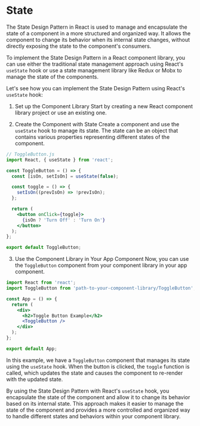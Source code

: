 # State

The State Design Pattern in React is used to manage and encapsulate the state of a component in a more structured and organized way. It allows the component to change its behavior when its internal state changes, without directly exposing the state to the component's consumers.

To implement the State Design Pattern in a React component library, you can use either the traditional state management approach using React's `useState` hook or use a state management library like Redux or Mobx to manage the state of the components.

Let's see how you can implement the State Design Pattern using React's `useState` hook:

1. Set up the Component Library
Start by creating a new React component library project or use an existing one.

2. Create the Component with State
Create a component and use the `useState` hook to manage its state. The state can be an object that contains various properties representing different states of the component.

```jsx
// ToggleButton.js
import React, { useState } from 'react';

const ToggleButton = () => {
  const [isOn, setIsOn] = useState(false);

  const toggle = () => {
    setIsOn((prevIsOn) => !prevIsOn);
  };

  return (
    <button onClick={toggle}>
      {isOn ? 'Turn Off' : 'Turn On'}
    </button>
  );
};

export default ToggleButton;
```

3. Use the Component Library in Your App Component
Now, you can use the `ToggleButton` component from your component library in your app component.

```jsx
import React from 'react';
import ToggleButton from 'path-to-your-component-library/ToggleButton';

const App = () => {
  return (
    <div>
      <h2>Toggle Button Example</h2>
      <ToggleButton />
    </div>
  );
};

export default App;
```

In this example, we have a `ToggleButton` component that manages its state using the `useState` hook. When the button is clicked, the `toggle` function is called, which updates the state and causes the component to re-render with the updated state.

By using the State Design Pattern with React's `useState` hook, you encapsulate the state of the component and allow it to change its behavior based on its internal state. This approach makes it easier to manage the state of the component and provides a more controlled and organized way to handle different states and behaviors within your component library.